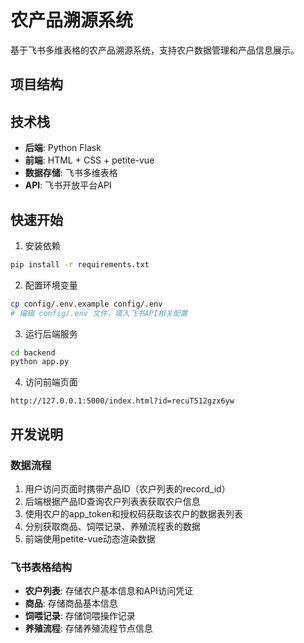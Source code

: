 # 农产品溯源系统

基于飞书多维表格的农产品溯源系统，支持农户数据管理和产品信息展示。

## 项目结构



## 技术栈

- **后端**: Python Flask
- **前端**: HTML + CSS + petite-vue
- **数据存储**: 飞书多维表格
- **API**: 飞书开放平台API

## 快速开始

1. 安装依赖
```bash
pip install -r requirements.txt
```

2. 配置环境变量
```bash
cp config/.env.example config/.env
# 编辑 config/.env 文件，填入飞书API相关配置
```

3. 运行后端服务
```bash
cd backend
python app.py
```

4. 访问前端页面
```
http://127.0.0.1:5000/index.html?id=recuT512gzx6yw
```

## 开发说明

### 数据流程
1. 用户访问页面时携带产品ID（农户列表的record_id）
2. 后端根据产品ID查询农户列表表获取农户信息
3. 使用农户的app_token和授权码获取该农户的数据表列表
4. 分别获取商品、饲喂记录、养殖流程表的数据
5. 前端使用petite-vue动态渲染数据

### 飞书表格结构
- **农户列表**: 存储农户基本信息和API访问凭证
- **商品**: 存储商品基本信息
- **饲喂记录**: 存储饲喂操作记录
- **养殖流程**: 存储养殖流程节点信息
